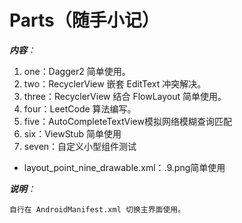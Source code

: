 # Parts（随手小记）
***内容**：*
1. one：Dagger2 简单使用。
2. two：RecyclerView 嵌套 EditText 冲突解决。
3. three：RecyclerView 结合 FlowLayout 简单使用。
4. four：LeetCode 算法编写。
5. five：AutoCompleteTextView模拟网络模糊查询匹配
6. six：ViewStub 简单使用
7. seven：自定义小型组件测试

* layout_point_nine_drawable.xml：.9.png简单使用

***说明**：*

    自行在 AndroidManifest.xml 切换主界面使用。